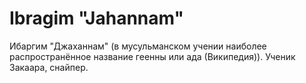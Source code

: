 # Ibragim "Jahannam"

Ибаргим "Джаханнам" (в мусульманском учении наиболее распространённое название геенны или ада (Википедия)). Ученик Закаара, снайпер.
